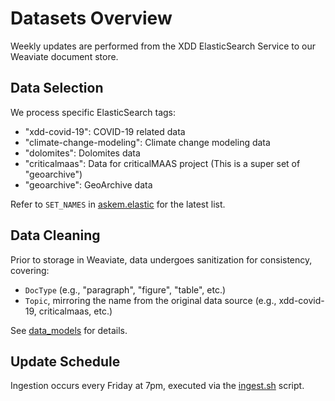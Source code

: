 # Datasets Overview

Weekly updates are performed from the XDD ElasticSearch Service to our Weaviate document store.

## Data Selection

We process specific ElasticSearch tags:

- "xdd-covid-19": COVID-19 related data
- "climate-change-modeling": Climate change modeling data
- "dolomites": Dolomites data
- "criticalmaas": Data for criticalMAAS project (This is a super set of "geoarchive")
- "geoarchive": GeoArchive data

Refer to `SET_NAMES` in [askem.elastic](../askem/elastic.py) for the latest list.

## Data Cleaning

Prior to storage in Weaviate, data undergoes sanitization for consistency, covering:

- `DocType` (e.g., "paragraph", "figure", "table", etc.)
- `Topic`, mirroring the name from the original data source (e.g., xdd-covid-19, criticalmaas, etc.)

See [data_models](../askem/retriever/data_models.py) for details.

## Update Schedule

Ingestion occurs every Friday at 7pm, executed via the [ingest.sh](../scripts/ingest.sh) script.
